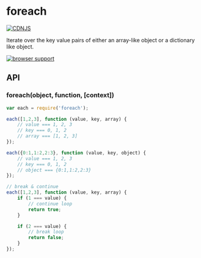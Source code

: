 
# foreach

[![CDNJS](https://img.shields.io/cdnjs/v/foreach.svg)](https://cdnjs.com/libraries/foreach)

Iterate over the key value pairs of either an array-like object or a dictionary like object.

[![browser support][1]][2]

## API

### foreach(object, function, [context])

```js
var each = require('foreach');

each([1,2,3], function (value, key, array) {
    // value === 1, 2, 3
    // key === 0, 1, 2
    // array === [1, 2, 3]
});

each({0:1,1:2,2:3}, function (value, key, object) {
    // value === 1, 2, 3
    // key === 0, 1, 2
    // object === {0:1,1:2,2:3}
});

// break & continue
each([1,2,3], function (value, key, array) {
    if (1 === value) {
        // continue loop
        return true;
    }

    if (2 === value) {
        // break loop
        return false;
    }
});
```

[1]: https://ci.testling.com/manuelstofer/foreach.png
[2]: https://ci.testling.com/manuelstofer/foreach


